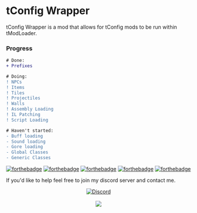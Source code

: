 # tConfig Wrapper
tConfig Wrapper is a mod that allows for tConfig mods to be run within tModLoader.

### Progress
```diff
# Done:
+ Prefixes

# Doing:
! NPCs
! Items
! Tiles
! Projectiles
! Walls
! Assembly Loading
! IL Patching
! Script Loading

# Haven't started:
- Buff loading
- Sound loading
- Gore loading
- Global Classes
- Generic Classes
```
[![forthebadge](https://forthebadge.com/images/badges/made-with-out-pants.svg)](https://forthebadge.com)
[![forthebadge](https://forthebadge.com/images/badges/0-percent-optimized.svg)](https://forthebadge.com)
[![forthebadge](https://forthebadge.com/images/badges/you-didnt-ask-for-this.svg)](https://forthebadge.com)
[![forthebadge](https://forthebadge.com/images/badges/it-works-why.svg)](https://forthebadge.com)
[![forthebadge](https://forthebadge.com/images/badges/gluten-free.svg)](https://forthebadge.com)

If you'd like to help feel free to join my discord server and contact me.
<br />
<p align="center" >
		<a href="https://discord.gg/EB6yPZj"><img alt="Discord" src="https://img.shields.io/discord/684607111555973232?color=7289da&logo=discord&logoColor=white" alt="Discord server"></a>
	<br />
	<br />
	<img src="http://i.imgur.com/kdcROYP.png"/>
</p>

